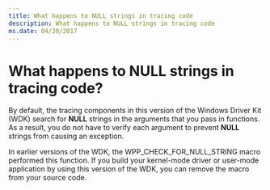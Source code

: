 ```yaml
---
title: What happens to NULL strings in tracing code
description: What happens to NULL strings in tracing code
ms.date: 04/20/2017
---
```


# What happens to NULL strings in tracing code?


By default, the tracing components in this version of the Windows Driver Kit (WDK) search for **NULL** strings in the arguments that you pass in functions. As a result, you do not have to verify each argument to prevent **NULL** strings from causing an exception.

In earlier versions of the WDK, the WPP\_CHECK\_FOR\_NULL\_STRING macro performed this function. If you build your kernel-mode driver or user-mode application by using this version of the WDK, you can remove the macro from your source code.

